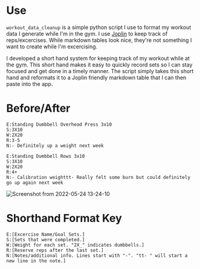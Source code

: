 # Use
`workout_data_cleanup` is a simple python script I use to format my workout data I generate while I'm in the gym. I use [Joplin](https://joplinapp.org/) to keep track of reps/excercises. While markdown tables look nice, they're not something I want to create while I'm excercising.

I developed a short hand system for keeping track of my workout while at the gym. This short hand makes it easy to quickly record sets so I can stay focused and get done in a timely manner. The script simply takes this short hand and reformats it to a Joplin friendly markdown table that I can then paste into the app.

# Before/After
```
E:Standing Dumbbell Overhead Press 3x10
S:3X10
W:2X20
R:3-5
N:- Definitely up a weight next week

E:Standing Dumbbell Rows 3x10
S:3X10
W:2X20
R:4+
N:- Calibration weighttt- Really felt some burn but could definitely go up again next week
```
![Screenshot from 2022-05-24 13-24-10](https://user-images.githubusercontent.com/105478928/170095591-e3554f53-bbb0-4328-b3c2-8fac6fe99aca.png)

# Shorthand Format Key

```
E:[Excercise Name/Goal Sets.]
S:[Sets that were completed.]
W:[Weight for each set. "2X_" indicates dumbbells.]
R:[Reserve reps after the last set.]
N:[Notes/additional info. Lines start with "-". "tt- " will start a new line in the note.]
```